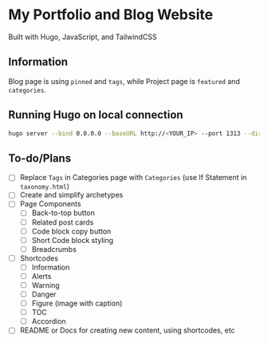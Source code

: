 # My Portfolio and Blog Website

Built with Hugo, JavaScript, and TailwindCSS

## Information

Blog page is using `pinned` and `tags`, while Project page is `featured` and `categories`.

## Running Hugo on local connection

```bash
hugo server --bind 0.0.0.0 --baseURL http://<YOUR_IP> --port 1313 --disableFastRender
```

## To-do/Plans

- [ ] Replace `Tags` in Categories page with `Categories` (use If Statement in `taxonomy.html`)
- [ ] Create and simplify archetypes
- [ ] Page Components
    - [ ] Back-to-top button
    - [ ] Related post cards
    - [ ] Code block copy button
    - [ ] Short Code block styling
    - [ ] Breadcrumbs
- [ ] Shortcodes
    - [ ] Information
    - [ ] Alerts
    - [ ] Warning
    - [ ] Danger
    - [ ] Figure (image with caption)
    - [ ] TOC
    - [ ] Accordion
- [ ] README or Docs for creating new content, using shortcodes, etc
